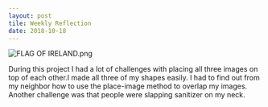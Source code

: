 ```yaml
---
layout: post
tile: Weekly Reflection
date: 2018-10-18
---
```




![FLAG OF IRELAND.png](/images/flag.png)

During this project I had a lot of challenges with placing all three images on top of each other.I made all three of my shapes easily. I had to find out from my neighbor how to use the place-image method to overlap my images. Another challenge was that people were slapping sanitizer on my neck.
